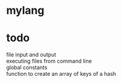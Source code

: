 # mylang

# todo
file input and output  
executing files from command line  
global constants  
function to create an array of keys of a hash  
